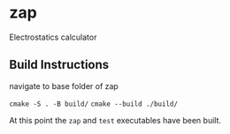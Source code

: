 # zap
Electrostatics calculator

## Build Instructions

navigate to base folder of zap

`cmake -S . -B build/`
`cmake --build ./build/`

At this point the `zap` and `test` executables have been built.
